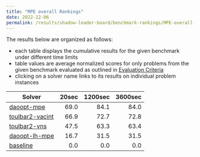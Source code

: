 ```yaml
---
title: "MPE overall Rankings"
date: 2022-12-06
permalink: /results/shadow-leader-board/benchmark-rankings/MPE-overall-rankings
---
```




The results below are organized as follows:
- each table displays the cumulative results for the given benchmark under different time limits
- table values are average normalized scores for only problems from the given benchmark evaluated as outlined in [Evaluation Criteria](https://uaicompetition.github.io/uci-2022/results/evaluation-criteria/)
- clicking on a solver name links to its results on individual problem instances


|                            Solver                             | 20sec | 1200sec | 3600sec |
| ------------------------------------------------------------- | ----: | ------: | ------: |
| [daoopt-mpe](../solver-scores/daoopt-mpe-scores.md)           |  69.0 |    84.1 |    84.0 |
| [toulbar2-vacint](../solver-scores/toulbar2-vacint-scores.md) |  66.9 |    72.7 |    72.8 |
| [toulbar2-vns](../solver-scores/toulbar2-vns-scores.md)       |  47.5 |    63.3 |    63.4 |
| [daoopt-lh-mpe](../solver-scores/daoopt-lh-mpe-scores.md)     |  16.7 |    31.5 |    31.5 |
| [baseline](../solver-scores/baseline-scores.md)               |   0.0 |     0.0 |     0.0 |

